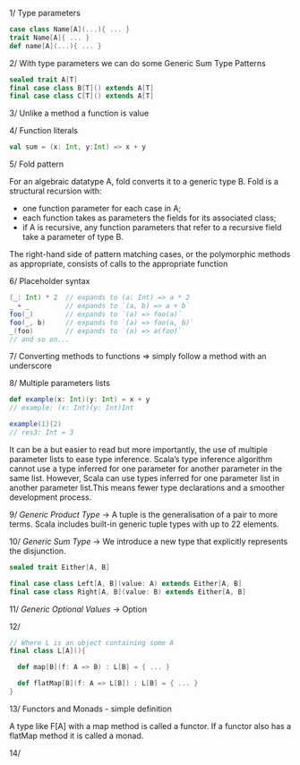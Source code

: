 1/ Type parameters 
```scala
case class Name[A](...){ ... }
trait Name[A]{ ... }
def name[A](...){ ... }
```

2/ With type parameters we can do some Generic Sum Type Patterns
```scala
sealed trait A[T]
final case class B[T]() extends A[T]
final case class C[T]() extends A[T]
```

3/ Unlike a method a function is value

4/ Function literals 
```scala
val sum = (x: Int, y:Int) => x + y
```

5/ Fold pattern 

For an algebraic datatype A, fold converts it to a generic type B. Fold is a structural recursion with:
- one function parameter for each case in A;
- each function takes as parameters the fields for its associated class;
- if A is recursive, any function parameters that refer to a recursive field take a parameter of type B.

The right-hand side of pattern matching cases, or the polymorphic methods as appropriate, consists of calls to the appropriate function


6/ Placeholder syntax 

```scala
(_: Int) * 2  // expands to (a: Int) => a * 2
_ + _         // expands to `(a, b) => a + b`
foo(_)        // expands to `(a) => foo(a)`
foo(_, b)     // expands to `(a) => foo(a, b)`
_(foo)        // expands to `(a) => a(foo)`
// and so on...
````    

7/ Converting methods to functions => simply follow a method with an underscore

8/ Multiple parameters lists

```scala
def example(x: Int)(y: Int) = x + y
// example: (x: Int)(y: Int)Int

example(1)(2)
// res3: Int = 3
```

 It can be a but easier to read but more importantly, the use of multiple parameter lists to ease type inference. Scala’s type inference algorithm cannot use a type inferred for one parameter for another parameter in the same list. However, Scala can use types inferred for one parameter list in another parameter list.This means fewer type declarations and a smoother development process.

9/ *Generic Product Type* -> A tuple is the generalisation of a pair to more terms. Scala includes built-in
   generic tuple types with up to 22 elements. 

10/ *Generic Sum Type* -> We introduce a new type that explicitly represents the disjunction. 
```scala
sealed trait Either[A, B]

final case class Left[A, B](value: A) extends Either[A, B]
final case class Right[A, B](value: B) extends Either[A, B]
```

11/ *Generic Optional Values* -> Option

12/ 
```scala 
// Where L is an object containing some A
final class L[A](){

  def map[B](f: A => B) : L[B] = { ... } 

  def flatMap[B](f: A => L[B]) : L[B] = { ... }
}
```

13/ Functors and Monads - simple definition 

A type like F[A] with a map method is called a functor. If a functor also has a flatMap method it is called a monad.

14/ 